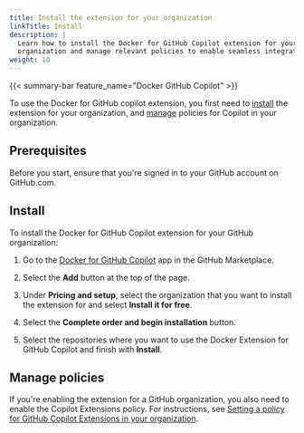 ```yaml
---
title: Install the extension for your organization
linkTitle: Install
description: |
  Learn how to install the Docker for GitHub Copilot extension for your
  organization and manage relevant policies to enable seamless integration.
weight: 10
---
```


{{< summary-bar feature_name="Docker GitHub Copilot" >}}

To use the Docker for GitHub copilot extension, you first need to
[install](#install) the extension for your organization, and
[manage](#manage-policies) policies for Copilot in your organization.

## Prerequisites

Before you start, ensure that you're signed in to your GitHub account on
GitHub.com.

## Install

To install the Docker for GitHub Copilot extension for your GitHub organization:

1. Go to the [Docker for GitHub Copilot](https://github.com/marketplace/docker-for-github-copilot)
   app in the GitHub Marketplace.

2. Select the **Add** button at the top of the page.

3. Under **Pricing and setup**, select the organization that you want to
   install the extension for and select **Install it for free**.

4. Select the **Complete order and begin installation** button.

5. Select the repositories where you want to use the Docker Extension for
   GitHub Copilot and finish with **Install**.

## Manage policies

If you're enabling the extension for a GitHub organization, you also
need to enable the Copilot Extensions policy. For instructions, see
[Setting a policy for GitHub Copilot Extensions in your organization](https://docs.github.com/en/copilot/managing-copilot/managing-github-copilot-in-your-organization/setting-policies-for-copilot-in-your-organization/managing-policies-for-copilot-in-your-organization#setting-a-policy-for-github-copilot-extensions-in-your-organization).
